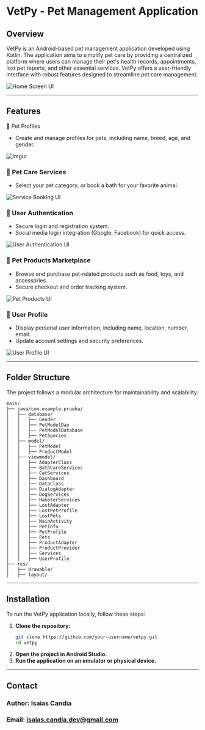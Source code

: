 # VetPy - Pet Management Application

## Overview

VetPy is an Android-based pet management application developed using Kotlin. The application aims to simplify pet care by providing a centralized platform where users can manage their pet's health records, appointments, lost pet reports, and other essential services. VetPy offers a user-friendly interface with robust features designed to streamline pet care management.

![Home Screen UI](https://imgur.com/aujL5h1)

---

## Features

🐶 Pet Profiles

- Create and manage profiles for pets, including name, breed, age, and gender.

![Imgur](https://imgur.com/f25GTeQ)

### 🏥 Pet Care Services

- Select your pet category, or book a bath for your favorite animal.


![Service Booking UI](https://imgur.com/aE01MlJ)

### 🔐 User Authentication

- Secure login and registration system.
- Social media login integration (Google, Facebook) for quick access.

![User Authentication UI](https://imgur.com/a/knabaXo)

### 🛒 Pet Products Marketplace

- Browse and purchase pet-related products such as food, toys, and accessories.
- Secure checkout and order tracking system.

![Pet Products UI](https://imgur.com/rsVXkXk)

### 👤 User Profile

- Display personal user information, including name, location, number, email.
- Update account settings and security preferences.

![User Profile UI](https://imgur.com/8vLuuVe)

---

## Folder Structure

The project follows a modular architecture for maintainability and scalability:

```
main/
├── java/com.example.prueba/
│   ├── database/
│   │   ├── Gender
│   │   ├── PetModelDao
│   │   ├── PetModelDatabase
│   │   ├── PetSpecies
│   ├── model/
│   │   ├── PetModel
│   │   ├── ProductModel
│   ├── viewmodel/
│   │   ├── AdapterClass
│   │   ├── BathCareServices
│   │   ├── CatServices
│   │   ├── Dashboard
│   │   ├── DataClass
│   │   ├── DialogAdapter
│   │   ├── DogServices
│   │   ├── HamsterServices
│   │   ├── LostAdapter
│   │   ├── LostPetProfile
│   │   ├── LostPets
│   │   ├── MainActivity
│   │   ├── PetInfo
│   │   ├── PetProfile
│   │   ├── Pets
│   │   ├── ProductAdapter
│   │   ├── ProductProvider
│   │   ├── Services
│   │   ├── UserProfile
├── res/
│   ├── drawable/
│   ├── layout/
```

---

## Installation

To run the VetPy application locally, follow these steps:

1. **Clone the repository:**
   ```sh
   git clone https://github.com/your-username/vetpy.git
   cd vetpy
   ```
2. **Open the project in Android Studio.**
3. **Run the application on an emulator or physical device.**

---



## Contact

### Author: Isaias Candia
### Email: isaias.candia.dev@gmail.com




